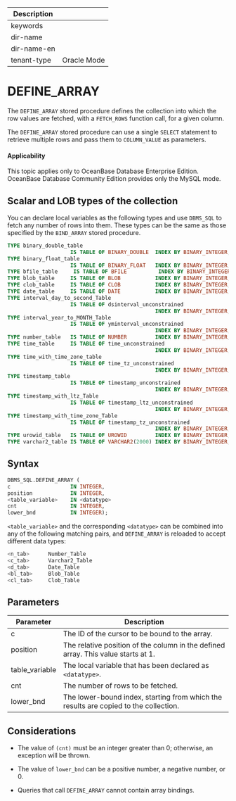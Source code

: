 | Description   |                 |
|---------------|-----------------|
| keywords      |                 |
| dir-name      |                 |
| dir-name-en   |                 |
| tenant-type   | Oracle Mode     |

# DEFINE_ARRAY

The `DEFINE_ARRAY` stored procedure defines the collection into which the row values are fetched, with a `FETCH_ROWS` function call, for a given column.

The `DEFINE_ARRAY` stored procedure can use a single `SELECT` statement to retrieve multiple rows and pass them to `COLUMN_VALUE` as parameters.

  <main id="notice" >
    <h4>Applicability</h4>
    <p>This topic applies only to OceanBase Database Enterprise Edition. OceanBase Database Community Edition provides only the MySQL mode. </p>
  </main>

## Scalar and LOB types of the collection

You can declare local variables as the following types and use `DBMS_SQL` to fetch any number of rows into them. These types can be the same as those specified by the `BIND_ARRAY` stored procedure.

```sql
TYPE binary_double_table
                    IS TABLE OF BINARY_DOUBLE  INDEX BY BINARY_INTEGER;
TYPE binary_float_table
                    IS TABLE OF BINARY_FLOAT   INDEX BY BINARY_INTEGER;
TYPE bfile_table     IS TABLE OF BFILE          INDEX BY BINARY_INTEGER;
TYPE blob_table     IS TABLE OF BLOB           INDEX BY BINARY_INTEGER;
TYPE clob_table     IS TABLE OF CLOB           INDEX BY BINARY_INTEGER;
TYPE date_table     IS TABLE OF DATE           INDEX BY BINARY_INTEGER;
TYPE interval_day_to_second_Table
                    IS TABLE OF dsinterval_unconstrained
                                               INDEX BY BINARY_INTEGER;
TYPE interval_year_to_MONTH_Table
                    IS TABLE OF yminterval_unconstrained
                                               INDEX BY BINARY_INTEGER;
TYPE number_table   IS TABLE OF NUMBER         INDEX BY BINARY_INTEGER;
TYPE time_table     IS TABLE OF time_unconstrained           
                                               INDEX BY BINARY_INTEGER;
TYPE time_with_time_zone_table
                    IS TABLE OF time_tz_unconstrained
                                               INDEX BY BINARY_INTEGER;
TYPE timestamp_table
                    IS TABLE OF timestamp_unconstrained   
                                               INDEX BY BINARY_INTEGER;
TYPE timestamp_with_ltz_Table
                    IS TABLE OF timestamp_ltz_unconstrained
                                               INDEX BY BINARY_INTEGER;
TYPE timestamp_with_time_zone_Table
                    IS TABLE OF timestamp_tz_unconstrained
                                               INDEX BY BINARY_INTEGER;
TYPE urowid_table   IS TABLE OF UROWID         INDEX BY BINARY_INTEGER;
TYPE varchar2_table IS TABLE OF VARCHAR2(2000) INDEX BY BINARY_INTEGER;
```



## Syntax

```sql
DBMS_SQL.DEFINE_ARRAY (
c                   IN INTEGER,
position            IN INTEGER,
<table_variable>    IN <datatype>
cnt                 IN INTEGER,
lower_bnd           IN INTEGER);
```



`<table_variable>` and the corresponding `<datatype>` can be combined into any of the following matching pairs, and `DEFINE_ARRAY` is reloaded to accept different data types:

```sql
<n_tab>      Number_Table
<c_tab>      Varchar2_Table
<d_tab>      Date_Table
<bl_tab>     Blob_Table
<cl_tab>     Clob_Table
```



## Parameters



| Parameter | Description |
|----------------|----------------------------------------------|
| c | The ID of the cursor to be bound to the array.  |
| position | The relative position of the column in the defined array.  This value starts at 1.  |
| table_variable | The local variable that has been declared as `<datatype>`.  |
| cnt | The number of rows to be fetched.  |
| lower_bnd | The lower-bound index, starting from which the results are copied to the collection.  |



## Considerations

* The value of `(cnt)` must be an integer greater than 0; otherwise, an exception will be thrown.



* The value of `lower_bnd` can be a positive number, a negative number, or 0.



* Queries that call `DEFINE_ARRAY` cannot contain array bindings.





